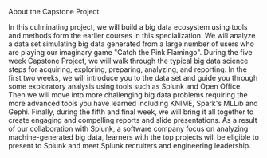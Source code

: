About the Capstone Project

In this culminating project, we will build a big data ecosystem using tools and methods form the earlier courses in this specialization. We will analyze a data set simulating big data generated from a large number of users who are playing our imaginary game "Catch the Pink Flamingo". During the five week Capstone Project, we will walk through the typical big data science steps for acquiring, exploring, preparing, analyzing, and reporting. In the first two weeks, we will introduce you to the data set and guide you through some exploratory analysis using tools such as Splunk and Open Office. Then we will move into more challenging big data problems requiring the more advanced tools you have learned including KNIME, Spark's MLLib and Gephi. Finally, during the fifth and final week, we will bring it all together to create engaging and compelling reports and slide presentations. As a result of our collaboration with Splunk, a software company focus on analyzing machine-generated big data, learners with the top projects will be eligible to present to Splunk and meet Splunk recruiters and engineering leadership.
